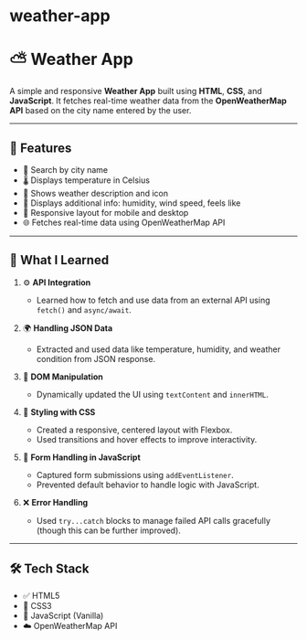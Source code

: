 # weather-app
# ⛅ Weather App

A simple and responsive **Weather App** built using **HTML**, **CSS**, and **JavaScript**. It fetches real-time weather data from the **OpenWeatherMap API** based on the city name entered by the user.

---

## 🌟 Features

- 🔎 Search by city name
- 🌡 Displays temperature in Celsius
- 📝 Shows weather description and icon
- 💨 Displays additional info: humidity, wind speed, feels like
- 📱 Responsive layout for mobile and desktop
- 🌐 Fetches real-time data using OpenWeatherMap API

---

## 🧠 What I Learned

1. ⚙️ **API Integration**  
   - Learned how to fetch and use data from an external API using `fetch()` and `async/await`.

2. 🌍 **Handling JSON Data**  
   - Extracted and used data like temperature, humidity, and weather condition from JSON response.

3. 🧾 **DOM Manipulation**  
   - Dynamically updated the UI using `textContent` and `innerHTML`.

4. 💅 **Styling with CSS**  
   - Created a responsive, centered layout with Flexbox.  
   - Used transitions and hover effects to improve interactivity.

5. 🧪 **Form Handling in JavaScript**  
   - Captured form submissions using `addEventListener`.  
   - Prevented default behavior to handle logic with JavaScript.

6. ❌ **Error Handling**  
   - Used `try...catch` blocks to manage failed API calls gracefully (though this can be further improved).

---

## 🛠 Tech Stack

- ✅ HTML5  
- 🎨 CSS3  
- 🧠 JavaScript (Vanilla)  
- ☁️ OpenWeatherMap API

